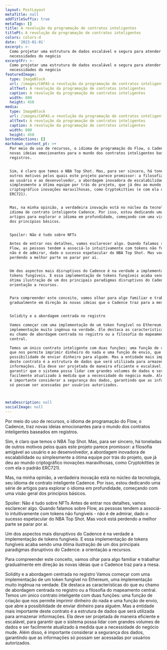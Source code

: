 ```yaml
---
layout: PostLayout
metaTitle: null
addTitleSuffix: true
metaTags: []
title: A revolução da programação de contratos inteligentes
titlePt: A revolução da programação de contratos inteligentes
colors: colors-d
date: '2023-01-01'
excerpt: >-
  Como projetar uma estrutura de dados escalável e segura para atender às
  necessidades do negócio
excerptFr: >-
  Como projetar uma estrutura de dados escalável e segura para atender às
  necessidades do negócio
featuredImage:
  type: ImageBlock
  url: /images/CAPAS-a revolução da programação de contratos inteligentes.png
  altText: A revolução da programação de contratos inteligentes
  caption: A revolução da programação de contratos inteligentes
  width: 800
  height: 450
media:
  type: ImageBlock
  url: /images/CAPAS-a revolução da programação de contratos inteligentes.png
  altText: A revolução da programação de contratos inteligentes
  caption: A revolução da programação de contratos inteligentes
  width: 800
  height: 450
bottomSections: []
markdown_content_pt: >+
  Por meio do uso de recursos, o idioma de programação do Flow, o Cadence, traz
  novas ideias emocionantes para o mundo dos contratos inteligentes baseados em
  registros.


  Sim, é claro que temos o NBA Top Shot. Mas, para ser sincero, há toneladas de
  outros motivos pelos quais este projeto parece promissor: a filosofia amigável
  ao usuário e ao desenvolvedor, a abordagem inovadora de escalabilidade ou
  simplesmente a ótima equipe por trás do projeto, que já deu ao mundo
  criptográfico inovações maravilhosas, como Cryptokitties (e com ela o padrão
  ERC721).


  Mas, na minha opinião, a verdadeira inovação está no núcleo da tecnologia, seu
  idioma de contrato inteligente Cadence. Por isso, estou dedicando uma série de
  artigos para explorar o idioma em profundidade, começando com uma visão geral
  dos princípios básicos.


  Spoiler: Não é tudo sobre NFTs

  Antes de entrar nos detalhes, vamos esclarecer algo. Quando falamos sobre
  Flow, as pessoas tendem a associá-lo intuitivamente com tokens não fungíveis -
  não é de admirar, dado o sucesso espetacular do NBA Top Shot. Mas você está
  perdendo a melhor parte se parar por aí.


  Um dos aspectos mais disruptivos do Cadence é na verdade a implementação de
  tokens fungíveis. E essa implementação de tokens fungíveis acaba sendo uma
  ótima ilustração de um dos principais paradigmas disruptivos do Cadence: a
  orientação a recursos.


  Para compreender este conceito, vamos olhar para algo familiar e trabalhar
  gradualmente em direção às novas ideias que o Cadence traz para a mesa.


  Solidity e a abordagem centrada no registro

  Vamos começar com uma implementação de um token fungível no Ethereum, uma
  implementação muito ingênua na verdade. Ele destaca as características do que
  eu chamo de abordagem centrada no registro ou a filosofia do mapeamento
  central.

  Temos um único contrato inteligente com duas funções: uma função de criação
  que nos permite imprimir dinheiro do nada e uma função de envio, que abre a
  possibilidade de enviar dinheiro para alguém. Mas a entidade mais importante
  deste contrato é a estrutura de dados que será utilizada para armazenar
  informações. Ela deve ser projetada de maneira eficiente e escalável, para
  garantir que o sistema possa lidar com grandes volumes de dados e ser
  facilmente atualizado à medida que a necessidade do negócio mude. Além disso,
  é importante considerar a segurança dos dados, garantindo que as informações
  só possam ser acessadas por usuários autorizados.



metaDescription: null
socialImage: null
---
```

Por meio do uso de recursos, o idioma de programação do Flow, o Cadence, traz novas ideias emocionantes para o mundo dos contratos inteligentes baseados em registros.

Sim, é claro que temos o NBA Top Shot. Mas, para ser sincero, há toneladas de outros motivos pelos quais este projeto parece promissor: a filosofia amigável ao usuário e ao desenvolvedor, a abordagem inovadora de escalabilidade ou simplesmente a ótima equipe por trás do projeto, que já deu ao mundo criptográfico inovações maravilhosas, como Cryptokitties (e com ela o padrão ERC721).

Mas, na minha opinião, a verdadeira inovação está no núcleo da tecnologia, seu idioma de contrato inteligente Cadence. Por isso, estou dedicando uma série de artigos para explorar o idioma em profundidade, começando com uma visão geral dos princípios básicos.

Spoiler: Não é tudo sobre NFTs
Antes de entrar nos detalhes, vamos esclarecer algo. Quando falamos sobre Flow, as pessoas tendem a associá-lo intuitivamente com tokens não fungíveis - não é de admirar, dado o sucesso espetacular do NBA Top Shot. Mas você está perdendo a melhor parte se parar por aí.

Um dos aspectos mais disruptivos do Cadence é na verdade a implementação de tokens fungíveis. E essa implementação de tokens fungíveis acaba sendo uma ótima ilustração de um dos principais paradigmas disruptivos do Cadence: a orientação a recursos.

Para compreender este conceito, vamos olhar para algo familiar e trabalhar gradualmente em direção às novas ideias que o Cadence traz para a mesa.

Solidity e a abordagem centrada no registro
Vamos começar com uma implementação de um token fungível no Ethereum, uma implementação muito ingênua na verdade. Ele destaca as características do que eu chamo de abordagem centrada no registro ou a filosofia do mapeamento central.
Temos um único contrato inteligente com duas funções: uma função de criação que nos permite imprimir dinheiro do nada e uma função de envio, que abre a possibilidade de enviar dinheiro para alguém. Mas a entidade mais importante deste contrato é a estrutura de dados que será utilizada para armazenar informações. Ela deve ser projetada de maneira eficiente e escalável, para garantir que o sistema possa lidar com grandes volumes de dados e ser facilmente atualizado à medida que a necessidade do negócio mude. Além disso, é importante considerar a segurança dos dados, garantindo que as informações só possam ser acessadas por usuários autorizados.





